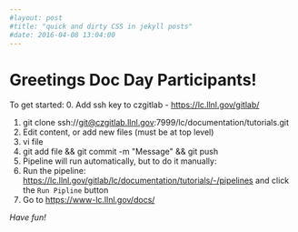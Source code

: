```yaml
---
#layout: post
#title: "quick and dirty CSS in jekyll posts"
#date: 2016-04-08 13:04:00
---
```


Greetings Doc Day Participants!
===============================

To get started:
0. Add ssh key to czgitlab - https://lc.llnl.gov/gitlab/
1. git clone ssh://git@czgitlab.llnl.gov:7999/lc/documentation/tutorials.git
2. Edit content, or add new files (must be at top level)
  1. vi file
  2. git add file && git commit -m "Message" && git push
3. Pipeline will run automatically, but to do it manually:
  1. Run the pipeline: https://lc.llnl.gov/gitlab/lc/documentation/tutorials/-/pipelines and click the `Run Pipline` button
4. Go to https://www-lc.llnl.gov/docs/

*Have fun!*
